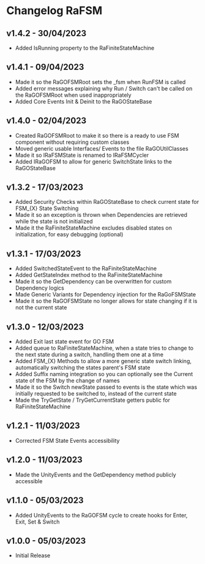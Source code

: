 # Changelog RaFSM

## v1.4.2 - 30/04/2023
* Added IsRunning property to the RaFiniteStateMachine

## v1.4.1 - 09/04/2023
* Made it so the RaGOFSMRoot sets the _fsm when RunFSM is called 
* Added error messages explaining why Run / Switch can't be called on the RaGOFSMRoot when used inappropriately
* Added Core Events Init & Deinit to the RaGOStateBase

## v1.4.0 - 02/04/2023
* Created RaGOFSMRoot to make it so there is a ready to use FSM component without requiring custom classes
* Moved generic usable Interfaces/ Events to the file RaGOUtilClasses
* Made it so IRaFSMState is renamed to IRaFSMCycler
* Added IRaGOFSM to allow for generic SwitchState links to the RaGOStateBase

## v1.3.2 - 17/03/2023
* Added Security Checks within RaGOStateBase to check current state for FSM_{X} State Switching
* Made it so an exception is thrown when Dependencies are retrieved while the state is not initialized
* Made it the RaFiniteStateMachine excludes disabled states on initialization, for easy debugging (optional)

## v1.3.1 - 17/03/2023
* Added SwitchedStateEvent to the RaFiniteStateMachine
* Added GetStateIndex method to the RaFiniteStateMachine
* Made it so the GetDependency<T> can be overwritten for custom Dependency logics
* Made Generic Variants for Dependency injection for the RaGoFSMState
* Made it so the RaGOFSMState no longer allows for state changing if it is not the current state

## v1.3.0 - 12/03/2023
* Added Exit last state event for GO FSM
* Added queue to RaFiniteStateMachine, when a state tries to change to the next state during a switch, handling them one at a time
* Added FSM_{X} Methods to allow a more generic state switch linking, automatically switching the states parent's FSM state
* Added Suffix naming integration so you can optionally see the Current state of the FSM by the change of names
* Made it so the Switch newState passed to events is the state which was initially requested to be switched to, instead of the current state
* Made the TryGetState / TryGetCurrentState getters public for RaFiniteStateMachine

## v1.2.1 - 11/03/2023
* Corrected FSM State Events accessibility

## v1.2.0 - 11/03/2023
* Made the UnityEvents and the GetDependency method publicly accessible

## v1.1.0 - 05/03/2023
* Added UnityEvents to the RaGOFSM cycle to create hooks for Enter, Exit, Set & Switch

## v1.0.0 - 05/03/2023
* Initial Release
